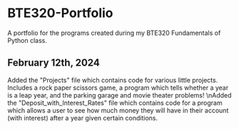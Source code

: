 # BTE320-Portfolio
A portfolio for the programs created during my BTE320 Fundamentals of Python class.

## February 12th, 2024
Added the "Projects" file which contains code for various little projects. Includes a rock paper scissors game, a program which tells whether a year is a leap year, and the parking garage and movie theater problems!
\nAdded the "Deposit_with_Interest_Rates" file which contains code for a program which allows a user to see how much money they will have in their account (with interest) after a year given certain conditions.
